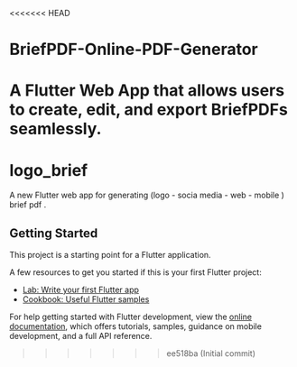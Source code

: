 <<<<<<< HEAD
# BriefPDF-Online-PDF-Generator
A Flutter Web App that allows users to create, edit, and export BriefPDFs seamlessly. 
=======
# logo_brief

A new Flutter web app for generating (logo - socia media - web - mobile ) brief pdf .

## Getting Started

This project is a starting point for a Flutter application.

A few resources to get you started if this is your first Flutter project:

- [Lab: Write your first Flutter app](https://docs.flutter.dev/get-started/codelab)
- [Cookbook: Useful Flutter samples](https://docs.flutter.dev/cookbook)

For help getting started with Flutter development, view the
[online documentation](https://docs.flutter.dev/), which offers tutorials,
samples, guidance on mobile development, and a full API reference.
>>>>>>> ee518ba (Initial commit)
